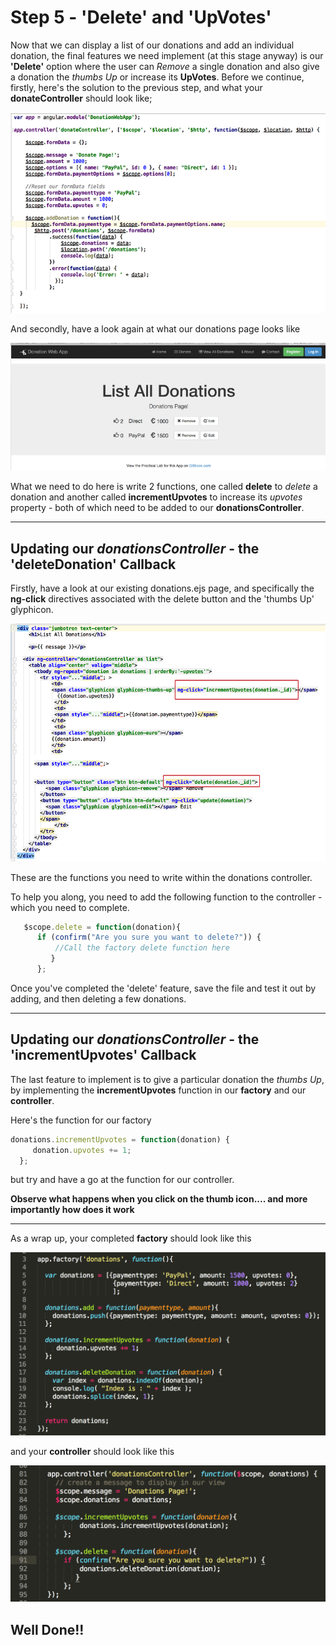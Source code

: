 # Step 5 - 'Delete' and 'UpVotes'

Now that we can display a list of our donations and add an individual donation, the final features we need implement (at this stage anyway) is our **'Delete'** option where the user can *Remove* a single donation and also give a donation the *thumbs Up* or increase its **UpVotes**. Before we continue, firstly, here's the solution to the previous step, and what your **donateController** should look like;

![](../images/lab05.step3.5.png)

And secondly, have a look again at what our donations page looks like

![](../images/donationwebapp1.jpg)

What we need to do here is write 2 functions, one called **delete** to *delete* a donation and another called **incrementUpvotes** to increase its *upvotes* property - both of which need to be added to our **donationsController**.

---

## Updating our *donationsController* - the 'deleteDonation' Callback

Firstly, have a look at our existing donations.ejs page, and specifically the **ng-click** directives associated with the delete button and the 'thumbs Up' glyphicon.

![](../images/lab05.step3.6.png)

These are the functions you need to write within the donations controller.

To help you along, you need to add the following function to the controller - which you need to complete.

```javascript
   $scope.delete = function(donation){
      if (confirm("Are you sure you want to delete?")) {
          //Call the factory delete function here
         }       
      };
```

Once you've completed the 'delete' feature, save the file and test it out by adding, and then deleting a few donations.

---

## Updating our *donationsController* - the 'incrementUpvotes' Callback

The last feature to implement is to give a particular donation the *thumbs Up*, by implementing the **incrementUpvotes** function in our **factory** and our **controller**.

Here's the function for our factory

```javascript
donations.incrementUpvotes = function(donation) {
     donation.upvotes += 1;
  };
```
but try and have a go at the function for our controller.

**Observe what happens when you click on the thumb icon.... and more importantly how does it work**

---
As a wrap up, your completed **factory** should look like this

![](../images/lab2.step5.2.png)

and your **controller** should look like this

![](../images/lab2.step5.3.png)



## Well Done!!




